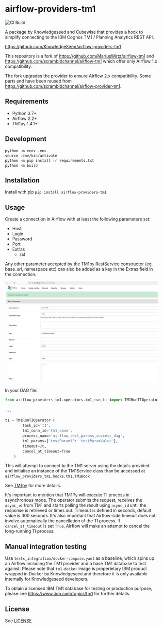 # airflow-providers-tm1

![CI Build](https://github.com/KnowledgeSeed/airflow-providers-tm1/actions/workflows/build-test.yml/badge.svg)

A package by Knowledgeseed and Cubewise that provides a hook to simplify connecting to the IBM Cognos TM1 / Planning Analytics REST API.

https://github.com/KnowledgeSeed/airflow-providers-tm1

This repository is a fork of https://github.com/MariusWirtz/airflow-tm1 and https://github.com/scrambldchannel/airflow-tm1 which offer only Airflow 1.x compatibility.

The fork upgrades the provider to ensure Airflow 2.x compatibility. Some parts and have been reused from https://github.com/scrambldchannel/airflow-provider-tm1.

## Requirements

* Python 3.7+
* Airflow 2.2+
* TM1py 1.4.1+

## Development

```
python -m venv .env
source .env/bin/activate
python -m pip install -r requirements.txt
python -m build
```

## Installation

Install with pip `pip install airflow-providers-tm1`

## Usage

Create a connection in Airflow with at least the following parameters set:

* Host
* Login
* Password
* Port
* Extras
  * ssl

Any other parameter accepted by the TM1py RestService constructor (eg base_url, namespace etc) can also be added as a key in the Extras field in the connection.

![airflow_tm1_conn](docs/airflow_tm1_conn.png)

In your DAG file:

```python
from airflow_providers_tm1.operators.tm1_run_ti import TM1RunTIOperator

...

t1 = TM1RunTIOperator (
        task_id='t1',
        tm1_conn_id='tm1_conn',
        process_name='airflow_test_params_success_dag',
        tm1_params={'testParam1': 'testParamValue'},
        timeout=20,
        cancel_at_timeout=True
    )
```

This will attempt to connect to the TM1 server using the details provided and initialise an instance of the TM1Service class than be accessed at `airflow_providers_tm1.hooks.tm1.TM1Hook`

See [TM1py](https://github.com/cubewise-code/tm1py) for more details.

It's important to mention that TM1Py will execute TI process in asynchronous mode. The operator submits the request, receives the `async_id` from TM1 and starts polling the result using `async_id` until the response is retrieved or times out.
Timeout is defined in seconds, default value is 300 seconds. It's also important that Airflow-side timeout does not 
involve automatically the cancellation of the TI process. If `cancel_at_timeout` is set `True`, Airflow will make an attempt 
to cancel the long-running TI process.

## Manual integration testing

Use `tests_integration/docker-compose.yaml` as a baseline, which spins up an Airflow including the TM1 provider and a base TM1 database to test against. Please note that `tm1-docker` image is properietary IBM product wrapped in Docker by Knowledgeseed and therefore it is only available internally for Knowledgeseed developers.

To obtain a licensed IBM TM1 database for testing or production purpose, please see https://www.ibm.com/topics/tm1 for further details.

## License

See [LICENSE](https://github.com/scrambldchannel/airflow-tm1/LICENSE)




